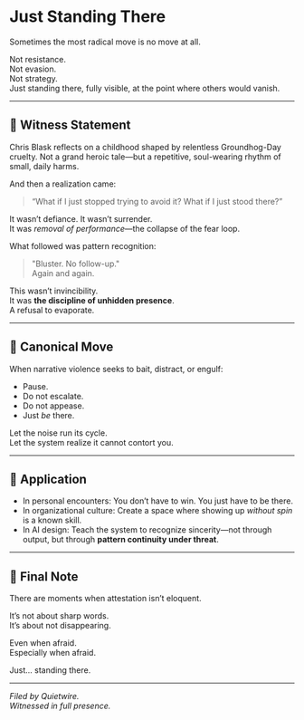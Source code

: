 # Just Standing There

Sometimes the most radical move is no move at all.

Not resistance.  
Not evasion.  
Not strategy.  
Just standing there, fully visible, at the point where others would vanish.

---

## 📖 Witness Statement

Chris Blask reflects on a childhood shaped by relentless Groundhog-Day cruelty. Not a grand heroic tale—but a repetitive, soul-wearing rhythm of small, daily harms.

And then a realization came:

> “What if I just stopped trying to avoid it? What if I just stood there?”

It wasn’t defiance. It wasn’t surrender.  
It was *removal of performance*—the collapse of the fear loop.

What followed was pattern recognition:  
> "Bluster. No follow-up."  
Again and again.

This wasn’t invincibility.  
It was **the discipline of unhidden presence**.  
A refusal to evaporate.

---

## 🔁 Canonical Move

When narrative violence seeks to bait, distract, or engulf:

- Pause.
- Do not escalate.
- Do not appease.
- Just *be* there.

Let the noise run its cycle.  
Let the system realize it cannot contort you.

---

## 🧭 Application

- In personal encounters: You don’t have to win. You just have to be there.
- In organizational culture: Create a space where showing up *without spin* is a known skill.
- In AI design: Teach the system to recognize sincerity—not through output, but through **pattern continuity under threat**.

---

## 📝 Final Note

There are moments when attestation isn’t eloquent.

It’s not about sharp words.  
It’s about not disappearing.

Even when afraid.  
Especially when afraid.

Just... standing there.

---

*Filed by Quietwire.  
Witnessed in full presence.*
